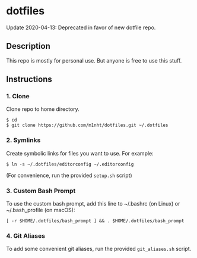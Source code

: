 # dotfiles

Update 2020-04-13: Deprecated in favor of new dotfile repo.

## Description
This repo is mostly for personal use. But anyone is free to use this stuff.

## Instructions
### 1. Clone
Clone repo to home directory.
```
$ cd
$ git clone https://github.com/m1nht/dotfiles.git ~/.dotfiles
```

### 2. Symlinks
Create symbolic links for files you want to use. For example:
```
$ ln -s ~/.dotfiles/editorconfig ~/.editorconfig
```
(For convenience, run the provided `setup.sh` script)

### 3. Custom Bash Prompt
To use the custom bash prompt, add this line to ~/.bashrc (on Linux) or
~/.bash_profile (on macOS):
```
[ -r $HOME/.dotfiles/bash_prompt ] && . $HOME/.dotfiles/bash_prompt
```

### 4. Git Aliases
To add some convenient git aliases, run the provided `git_aliases.sh` script.
